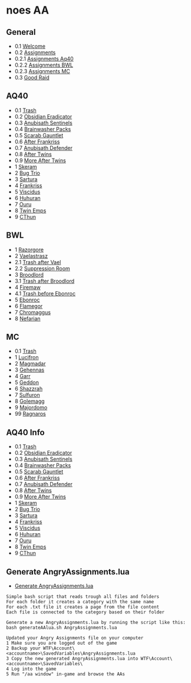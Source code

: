 # noes AA

## General

* 0.1 [Welcome](1_general/0.1_Welcome.txt)
* 0.2 [Assignments](1_general/0.2_AssignmentsFull.txt)
* 0.2.1 [Assignments Aq40](1_general/0.2.1_AssignmentsAq40.txt)
* 0.2.2 [Assignments BWL](1_general/0.2.2_AssignmentsBwl.txt)
* 0.2.3 [Assignments MC](1_general/0.2.3_AssignmentsMc.txt)
* 0.3 [Good Raid](1_general/0.3_GoodRaid.txt)

## AQ40

* 0.1 [Trash](2_aq40/0.1_TrashFull.txt)
* 0.2 [Obsidian Eradicator](2_aq40/0.2_ObsidianEradicator.txt)
* 0.3 [Anubisath Sentinels](2_aq40/0.3_AnibisathSentinels.txt)
* 0.4 [Brainwasher Packs](2_aq40/0.4_BrainwasherPacks.txt)
* 0.5 [Scarab Gauntlet](2_aq40/0.5_ScarabGauntlet.txt)
* 0.6 [After Frankriss](2_aq40/0.6_AfterFrankriss.txt)
* 0.7 [Anubisath Defender](2_aq40/0.7_AnubisathDefender.txt)
* 0.8 [After Twins](2_aq40/0.8_AfterTwins.txt)
* 0.9 [More After Twins](2_aq40/0.9_MoreAfterTwins.txt)
* 1 [Skeram](2_aq40/1._Skeram.txt)
* 2 [Bug Trio](2_aq40/2._Bug_Trio.txt)
* 3 [Sartura](2_aq40/3._Sartura.txt)
* 4 [Frankriss](2_aq40/4._Fankriss.txt)
* 5 [Viscidus](2_aq40/5._Viscidus.txt)
* 6 [Huhuran](2_aq40/6._Huhuran.txt)
* 7 [Ouru](2_aq40/7._Ouro.txt)
* 8 [Twin Emps](2_aq40/8._TwinEmps.txt)
* 9 [CThun](2_aq40/9._CThun.txt)

## BWL

* 1 [Razorgore](3_bwl/1._Razorgore.txt)
* 2 [Vaelastrasz](3_bwl/2._Vaelastrasz.txt)
* 2.1 [Trash after Vael](3_bwl/2.1_TrashAfterVael.txt)
* 2.2 [Suppression Room](3_bwl/2.2_SuppressionRoom.txt)
* 3 [Broodlord](3_bwl/3._Broodlord.txt)
* 3.1 [Trash after Broodlord](3_bwl/3.1_TrashAfterBrood.txt)
* 4 [Firemaw](3_bwl/4._Firemaw.txt)
* 4.1 [Trash before Ebonroc](3_bwl/4.1_TrashBeforeEbonroc.txt)
* 5 [Ebonroc](3_bwl/5._Ebonroc.txt)
* 6 [Flamegor](3_bwl/6._Flamegor.txt)
* 7 [Chromaggus](3_bwl/7._Chromaggus.txt)
* 8 [Nefarian](3_bwl/8._Nefarian.txt)

## MC

* 0.1 [Trash](4_mc/0.1_Trash.txt)
* 1 [Lucifron](4_mc/1._Lucifron.txt)
* 2 [Magmadar](4_mc/2._Magmadar.txt)
* 3 [Gehennas](4_mc/3._Gehennas.txt)
* 4 [Garr](4_mc/4._Garr.txt)
* 5 [Geddon](4_mc/5._Geddon.txt)
* 6 [Shazzrah](4_mc/6._Shazzrah.txt)
* 7 [Sulfuron](4_mc/7._Sulfuron.txt)
* 8 [Golemagg](4_mc/8._Golemagg.txt)
* 9 [Majordomo](4_mc/9._Majordomo.txt)
* 99 [Ragnaros](4_mc/99_Ragnaros.txt)

## AQ40 Info

* 0.1 [Trash](5_aq_info/0.1._Trash.txt)
* 0.2 [Obsidian Eradicator](5_aq_info/0.2_ObsidianEradicator.txt)
* 0.3 [Anubisath Sentinels](5_aq_info/0.3_AnubisathSentinels.txt)
* 0.4 [Brainwasher Packs](5_aq_info/0.4_BrainwasherPacks.txt)
* 0.5 [Scarab Gauntlet](5_aq_info/0.5_ScarabGauntlet.txt)
* 0.6 [After Frankriss](5_aq_info/0.6_AfterFrankriss.txt)
* 0.7 [Anubisath Defender](5_aq_info/0.7_AnubisathDefender.txt)
* 0.8 [After Twins](5_aq_info/0.8_AfterTwins.txt)
* 0.9 [More After Twins](5_aq_info/0.9_MoreAfterTwins.txt)
* 1 [Skeram](5_aq_info/1._Skeram.txt)
* 2 [Bug Trio](5_aq_info/2._Bug_Trio.txt)
* 3 [Sartura](5_aq_info/3._Sartura.txt)
* 4 [Frankriss](5_aq_info/4._Fankriss.txt)
* 5 [Viscidus](5_aq_info/5._Viscidus.txt)
* 6 [Huhuran](5_aq_info/6._Huhuran.txt)
* 7 [Ouru](5_aq_info/7._Ouro.txt)
* 8 [Twin Emps](5_aq_info/8._TwinEmps.txt)
* 9 [CThun](5_aq_info/9._CThun.txt)

## Generate AngryAssignments.lua

* [Generate AngryAssignments.lua](generateAAlua.sh)

```
Simple bash script that reads trough all files and folders
For each folder it creates a category with the same name
For each .txt file it creates a page from the file content
Each file is connected to the category based on their folder

Generate a new AngryAssignments.lua by running the script like this:
bash generateAAlua.sh AngryAssignments.lua

Updated your Angry Assignments file on your computer
1 Make sure you are logged out of the game
2 Backup your WTF\Account\<accountname>\SavedVariables\AngryAssignments.lua
3 Copy the new generated AngryAssignments.lua into WTF\Account\<accountname>\SavedVariables\
4 Log into the game
5 Run "/aa window" in-game and browse the AAs
```